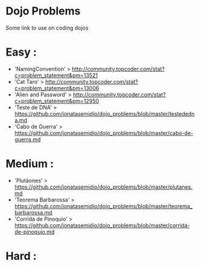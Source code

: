 # Dojo Problems
Some link to use on coding dojos


Easy :
=====
* 'NamingConvention' > http://community.topcoder.com/stat?c=problem_statement&pm=13521
* 'Cat Taro' > http://community.topcoder.com/stat?c=problem_statement&pm=13006
* 'Alien and Password' > http://community.topcoder.com/stat?c=problem_statement&pm=12950
* 'Teste de DNA' > https://github.com/jonatasemidio/dojo_problems/blob/master/testededna.md
* 'Cabo de Guerra' > https://github.com/jonatasemidio/dojo_problems/blob/master/cabo-de-guerra.md

Medium :
=======
* 'Plutãones' > https://github.com/jonatasemidio/dojo_problems/blob/master/plutanes.md
* 'Teorema Barbarossa' > https://github.com/jonatasemidio/dojo_problems/blob/master/teorema_barbarossa.md
* 'Corrida de Pinoquio' > https://github.com/jonatasemidio/dojo_problems/blob/master/corrida-de-pinoquio.md

Hard :
=====
